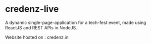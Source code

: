# credenz-live
A dynamic single-page-application for a tech-fest event, made using ReactJS and REST APIs in NodeJS.

Website hosted on : credenz.in
